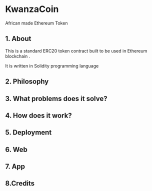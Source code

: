 # KwanzaCoin
African made Ethereum Token

## 1. About
This is a standard ERC20 token contract built to be used in Ethereum blockchain .

It is written in Solidity programming language

## 2. Philosophy

## 3. What problems does it solve?

## 4. How does it work?

## 5. Deployment

## 6. Web

## 7. App

## 8.Credits
